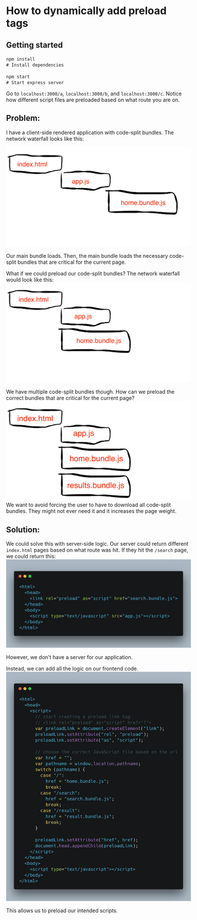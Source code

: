 # How to dynamically add preload tags

## Getting started
``` shell
npm install
# Install dependencies

npm start
# Start express server
```

Go to `localhost:3000/a`, `localhost:3000/b`, and `localhost:3000/c`. Notice how different script files are preloaded based on what route you are on.

## Problem:
I have a client-side rendered application with code-split bundles. The network waterfall looks like this:

![Network waterfall without preloading. The JavaScript files are loaded sequentially](./images/original.png)

Our main bundle loads. Then, the main bundle loads the necessary code-split bundles that are critical for the current page.

What if we could preload our code-split bundles? The network waterfall would look like this:
![Network waterfall with preloading. The JavaScript files are loaded in parallel](./images/after.png)

We have multiple code-split bundles though. How can we preload the correct bundles that are critical for the current page?
![Network waterfall with preloading. However, all code-split bundles are loaded in parallel](./images/clutter.png)
We want to avoid forcing the user to have to download all code-split bundles. They might not ever need it and it increases the page weight.

## Solution:
We could solve this with server-side logic. Our server could return different `index.html` pages based on what route was hit. If they hit the `/search` page, we could return this:
![Server-side rendered HTML page, with preload tag](./images/ssr.png)

However, we don't have a server for our application.

Instead, we can add all the logic on our frontend code.
![Client-side code, with preload tag](./images/preloadScript.png)

This allows us to preload our intended scripts.